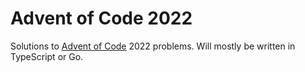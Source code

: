 # Advent of Code 2022

Solutions to [Advent of Code](https://adventofcode.com) 2022 problems. Will mostly be written in TypeScript or Go.
